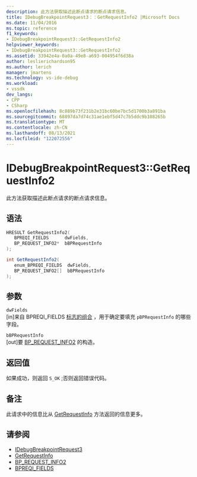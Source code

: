 ```yaml
---
description: 此方法获取描述此断点请求的断点请求信息。
title: IDebugBreakpointRequest3：：GetRequestInfo2 |Microsoft Docs
ms.date: 11/04/2016
ms.topic: reference
f1_keywords:
- IDebugBreakpointRequest3::GetRequestInfo2
helpviewer_keywords:
- IDebugBreakpointRequest3::GetRequestInfo2
ms.assetid: 33942e4a-0a0a-49e8-a693-004954f6d38a
author: leslierichardson95
ms.author: lerich
manager: jmartens
ms.technology: vs-ide-debug
ms.workload:
- vssdk
dev_langs:
- CPP
- CSharp
ms.openlocfilehash: 8c889b73f231b2e31bc60be7bc5d1700b3a891ba
ms.sourcegitcommit: 68897da7d74c31ae1ebf5d47c7b5ddc9b108265b
ms.translationtype: MT
ms.contentlocale: zh-CN
ms.lasthandoff: 08/13/2021
ms.locfileid: "122072556"
---
```

# <a name="idebugbreakpointrequest3getrequestinfo2"></a>IDebugBreakpointRequest3::GetRequestInfo2
此方法获取描述此断点请求的断点请求信息。

## <a name="syntax"></a>语法

```cpp
HRESULT GetRequestInfo2(
   BPREQI_FIELDS      dwFields,
   BP_REQUEST_INFO2*  bBPRequestInfo
);
```

```csharp
int GetRequestInfo2(
   enum_BPREQI_FIELDS  dwFields,
   BP_REQUEST_INFO2[]  bBPRequestInfo
);
```

## <a name="parameters"></a>参数
`dwFields`\
[in]来自 BPREQI_FIELDS [标志的组合](../../../extensibility/debugger/reference/bpreqi-fields.md) ，用于确定要填充 `pBPRequestInfo` 的哪些字段。

`bBPRequestInfo`\
[out]要 [BP_REQUEST_INFO2](../../../extensibility/debugger/reference/bp-request-info2.md) 的构造。

## <a name="return-value"></a>返回值
 如果成功，则返回 `S_OK` ;否则返回错误代码。

## <a name="remarks"></a>备注
 此请求中的信息比从 [GetRequestInfo](../../../extensibility/debugger/reference/idebugbreakpointrequest2-getrequestinfo.md) 方法返回的信息更多。

## <a name="see-also"></a>请参阅
- [IDebugBreakpointRequest3](../../../extensibility/debugger/reference/idebugbreakpointrequest3.md)
- [GetRequestInfo](../../../extensibility/debugger/reference/idebugbreakpointrequest2-getrequestinfo.md)
- [BP_REQUEST_INFO2](../../../extensibility/debugger/reference/bp-request-info2.md)
- [BPREQI_FIELDS](../../../extensibility/debugger/reference/bpreqi-fields.md)
